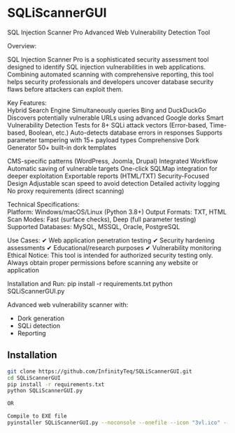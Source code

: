 # SQLiScannerGUI
SQL Injection Scanner Pro Advanced Web Vulnerability Detection Tool  

Overview:

SQL Injection Scanner Pro is a sophisticated security assessment tool designed to identify SQL injection vulnerabilities in web applications. Combining automated scanning with comprehensive reporting, this tool helps security professionals and developers uncover database security flaws before attackers can exploit them.  

Key Features:  
Hybrid Search Engine  Simultaneously queries Bing and DuckDuckGo  Discovers potentially vulnerable URLs using advanced Google dorks  Smart Vulnerability Detection  Tests for 8+ SQLi attack vectors (Error-based, Time-based, Boolean, etc.)  Auto-detects database errors in responses  Supports parameter tampering with 15+ payload types  Comprehensive Dork Generator  50+ built-in dork templates    

CMS-specific patterns (WordPress, Joomla, Drupal)  Integrated Workflow  Automatic saving of vulnerable targets  One-click SQLMap integration for deeper exploitation  Exportable reports (HTML/TXT)  Security-Focused Design  Adjustable scan speed to avoid detection  Detailed activity logging  No proxy requirements (direct scanning)  

Technical Specifications:  
Platform: Windows/macOS/Linux (Python 3.8+)  Output Formats: TXT, HTML  Scan Modes: Fast (surface checks), Deep (full parameter testing)  Supported Databases: MySQL, MSSQL, Oracle, PostgreSQL  

Use Cases: 
✔ Web application penetration testing 
✔ Security hardening assessments 
✔ Educational/research purposes 
✔ Vulnerability monitoring  Ethical Notice: This tool is intended for authorized security testing only. Always obtain proper permissions before scanning any website or application


Installation and Run:
pip install -r requirements.txt
python SQLiScannerGUI.py

Advanced web vulnerability scanner with:
- Dork generation
- SQLi detection
- Reporting

## Installation
```bash
git clone https://github.com/InfinityTeq/SQLiScannerGUI.git
cd SQLiScannerGUI
pip install -r requirements.txt
python SQLiScannerGUI.py

OR

Compile to EXE file
pyinstaller SQLiScannerGUI.py --noconsole --onefile --icon "3vl.ico" --noconfirm
